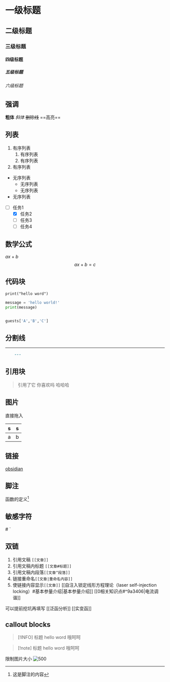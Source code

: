 # 一级标题
## 二级标题
### 三级标题
#### 四级标题
##### 五级标题
###### 六级标题


## 强调
**粗体**
_斜体_
~~删除线~~
==高亮==


## 列表
1. 有序列表
	1. 有序列表
	2. 有序列表
2. 有序列表
- 无序列表
	- 无序列表
	- 无序列表
- 无序列表
- [ ] 任务1
	- [x] 任务2
	- [ ] 任务3
	- [ ] 任务4

## 数学公式
$ax+b$
$$
ax+b=c
$$

## 代码块

`print("hello word")`


``` python
message = 'hello world!'
print(message)


guests['A','B','C']
```

## 分割线
---

```markdown
	---
```


## 引用块

>引用了它
>你喜欢吗
>哈哈哈


## 图片
直接拖入



| s | s |
| --- | --- |
| a | b |

## 链接
[obsidian](https://obsidian.md "你好")

## 脚注
函数的定义[^1]

[^1]:这是脚注的内容


## 敏感字符
\# \`

## 双链
1. 引用文稿 `[[文章]]`
2. 引用文稿内标题 `[[文章#标题]]`
3. 引用文稿内段落`[[文章^段落]]`
4. 链接重命名`[[文章|重命名内容]]`
5. 使链接内容显示`[[文章]]`
[[自注入锁定线形方程理论（laser self-injection locking）#基本参量介绍|基本参量介绍]]
[[0相关知识点#^9a3406|电流调谐]]

可以提前挖坑再填写
[[泛函分析]]
[[实变函]]




## callout blocks

 >[!INFO] 标题
>hello word
>哦呵呵

>[!note] 标题
>hello word
>哦呵呵

限制图片大小
![500](https://picture-lyywh.oss-cn-beijing.aliyuncs.com/20240221190919.png)